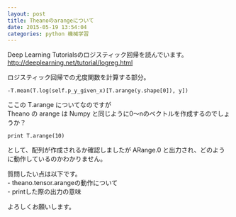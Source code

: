 ```yaml
---
layout: post
title: Theanoのarangeについて
date: 2015-05-19 13:54:04
categories: python 機械学習
---
```

<p>Deep Learning Tutorialsのロジスティック回帰を読んでいます。<br>
<a href="http://deeplearning.net/tutorial/logreg.html" rel="nofollow">http://deeplearning.net/tutorial/logreg.html</a></p>

<p>ロジスティック回帰での尤度関数を計算する部分。</p>

```
-T.mean(T.log(self.p_y_given_x)[T.arange(y.shape[0]), y])
```

<p>ここの T.arange についてなのですが<br>
Theano の arange は Numpy と同じように0〜nのベクトルを作成するのでしょうか？</p>

```
print T.arange(10)
```

<p>として、配列が作成されるか確認しましたが ARange.0 と出力され、どのように動作しているのかわかりません。</p>

<p>質問したい点は以下です。<br>
- theano.tensor.arangeの動作について<br>
- printした際の出力の意味</p>

<p>よろしくお願いします。</p>
